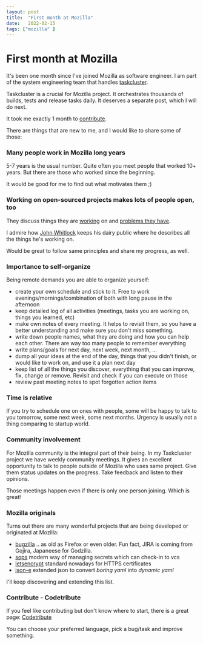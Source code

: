 ```yaml
---
layout: post
title:  "First month at Mozilla"
date:   2022-02-15
tags: ["mozilla" ]
---
```


# First month at Mozilla

It's been one month since I've joined Mozilla as software engineer. I am part of the system engineering team that handles [taskcluster](https://taskcluster.net/).

Taskcluster is a crucial for Mozilla project. It orchestrates thousands of builds, tests and release tasks daily. It deserves a separate post, which I will do next.

It took me exactly 1 month to [contribute](https://github.com/taskcluster/taskcluster/pull/5163).

There are things that are new to me, and I would like to share some of those:

### Many people work in Mozilla long years

5-7 years is the usual number. Quite often you meet people that worked 10+ years. But there are those who worked since the beginning.

It would be good for me to find out what motivates them ;)

### Working on open-sourced projects makes lots of people open, too

They discuss things they are [working](http://www.chesnok.com/daily/2016/03/11/workweek-tc-worker-workweek-recap/) on and [problems they have](https://hassanali.me/2018/05/18/rethinking-our-ui.html).

I admire how [John Whitlock](https://factorialfive.org/2022/01/22/one-more-week-designing-the-next-taskcluster-monitoring-system/) keeps his dairy public where he describes all the things he's working on.

Would be great to follow same principles and share my progress, as well.

### Importance to self-organize

Being remote demands you are able to organize yourself:

- create your own schedule and stick to it. Free to work evenings/mornings/combination of both with long pause in the afternoon
- keep detailed log of all activities (meetings, tasks you are working on, things you learned, etc)
- make own notes of every meeting. It helps to revisit them, so you have a better understanding and make sure you don't miss something.
- write down people names, what they are doing and how you can help each other. There are way too many people to remember everything
- write plans/goals for next day, next week, next month, ...
- dump all your ideas at the end of the day, things that you didn't finish, or would like to work on, and use it a plan next day
- keep list of all the things you discover, everything that you can improve,  fix, change or remove. Revisit and check if you can execute on those
- review past meeting notes to spot forgotten action items

### Time is relative

If you try to schedule one on ones with people, some will be happy to talk to you tomorrow, some next week, some next months. Urgency is usually not a thing comparing to startup world.

### Community involvement

For Mozilla community is the integral part of their being. In my Taskcluster project we have weekly community meetings. It gives an excellent opportunity to talk to people outside of Mozilla who uses same project. Give them status updates on the progress. Take feedback and listen to their opinions.

Those meetings happen even if there is only one person joining. Which is great!

### Mozilla originals

Turns out there are many wonderful projects that are being developed or originated at Mozilla:

- [bugzilla](https://www.bugzilla.org/) .. as old as Firefox or even older. Fun fact, JIRA is coming from Gojira, Japaneese for Godzilla.
- [sops](https://github.com/mozilla/sops) modern way of managing secrets which can check-in to vcs
- [letsencrypt](https://letsencrypt.org/) standard nowadays for HTTPS certificates
- [json-e](https://json-e.js.org/) extended json to convert _boring yaml_ into _dynamic yaml_

I'll keep discovering and extending this list.

### Contribute - Codetribute

If you feel like contributing but don't know where to start, there is a great page: [Codetribute](https://codetribute.mozilla.org/)

You can choose your preferred language, pick a bug/task and improve something.
